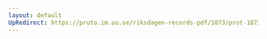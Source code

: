 ```yaml
---
layout: default
UpRedirect: https://pruto.im.uu.se/riksdagen-records-pdf/1873/prot-1873--ak--503/prot-1873--ak--503_034.pdf
---
```

